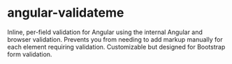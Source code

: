 angular-validateme
==================

Inline, per-field validation for Angular using the internal Angular and browser validation. Prevents you from needing to add markup manually for each element requiring validation.  Customizable but designed for Bootstrap form validation.
